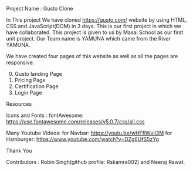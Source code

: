Project Name : Gusto Clone

In This project We have cloned https://gusto.com/ website by using HTML, CSS and JavaScript(DOM) in 3 days.
This is our first project in which we have collaborated. 
This project is given to us by Masai School as our first unit project.
Our Team name is YAMUNA which came from the River YAMUNA.

We have created four pages of this website as well as all the pages are responsive.

0. Gusto landing Page
1. Pricing Page
2. Certification Page
3. Login Page 


Resources

Icons and Fonts :
fontAwesome: https://use.fontawesome.com/releases/v5.0.7/css/all.css

Many Youtube Videos:
for Navbar: https://youtu.be/wHFflWvii3M
for Hamburger: https://www.youtube.com/watch?v=DZg6UfS5zYg

Thank You

Contributors : Robin Singh(github profile: Rskamra002) and Neeraj Rawat.

